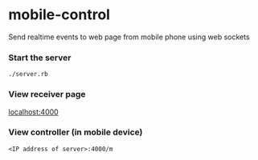 mobile-control
==============

Send realtime events to web page from mobile phone using web sockets

### Start the server
```
./server.rb
```

### View receiver page
[localhost:4000](http://localhost:4000)


### View controller (in mobile device)
`<IP address of server>:4000/m`

